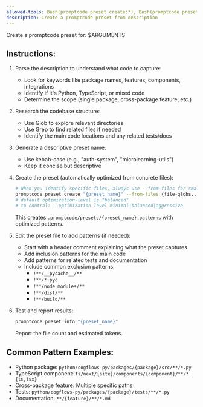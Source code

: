 ```yaml
---
allowed-tools: Bash(promptcode preset create:*), Bash(promptcode preset info:*), Glob(**/*), Grep, Write(.promptcode/presets/*.patterns)
description: Create a promptcode preset from description
---
```


Create a promptcode preset for: $ARGUMENTS

## Instructions:

1. Parse the description to understand what code to capture:
   - Look for keywords like package names, features, components, integrations
   - Identify if it's Python, TypeScript, or mixed code
   - Determine the scope (single package, cross-package feature, etc.)

2. Research the codebase structure:
   - Use Glob to explore relevant directories
   - Use Grep to find related files if needed
   - Identify the main code locations and any related tests/docs

3. Generate a descriptive preset name:
   - Use kebab-case (e.g., "auth-system", "microlearning-utils")
   - Keep it concise but descriptive

4. Create the preset (automatically optimized from concrete files):
   ```bash
   # When you identify specific files, always use --from-files for smart optimization
   promptcode preset create "{preset_name}" --from-files {file-globs...}
   # default optimization-level is "balanced"
   # to control: --optimization-level minimal|balanced|aggressive
   ```
   This creates `.promptcode/presets/{preset_name}.patterns` with optimized patterns.

5. Edit the preset file to add patterns (if needed):
   - Start with a header comment explaining what the preset captures
   - Add inclusion patterns for the main code
   - Add patterns for related tests and documentation
   - Include common exclusion patterns:
     - `!**/__pycache__/**`
     - `!**/*.pyc`
     - `!**/node_modules/**`
     - `!**/dist/**`
     - `!**/build/**`

6. Test and report results:
   ```bash
   promptcode preset info "{preset_name}"
   ```
   Report the file count and estimated tokens.

## Common Pattern Examples:
- Python package: `python/cogflows-py/packages/{package}/src/**/*.py`
- TypeScript component: `ts/next/{site}/components/{component}/**/*.{ts,tsx}`
- Cross-package feature: Multiple specific paths
- Tests: `python/cogflows-py/packages/{package}/tests/**/*.py`
- Documentation: `**/{feature}/**/*.md`